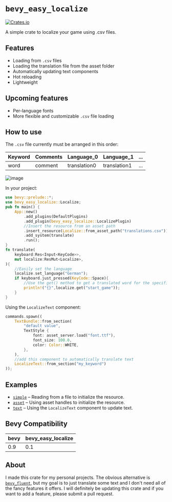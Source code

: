 # `bevy_easy_localize`
[![Crates.io](https://img.shields.io/crates/v/bevy_easy_localize)](https://crates.io/crates/bevy_easy_localize)

A simple crate to localize your game using .csv files.
## Features
- Loading from `.csv` files
- Loading the translation file from the asset folder
- Automatically updating text components
- Hot reloading
- Lightweight
## Upcoming features
- Per-language fonts
- More flexible and customizable `.csv` file loading
## How to use
The `.csv` file currently must be arranged in this order:

|Keyword|Comments|Language_0|Language_1|...|
|---|---|---|---|---|
|word|comment|translation0|translation1|...|

![image](https://user-images.githubusercontent.com/50209404/209450226-0362a4b5-4b26-47ad-adc0-90fa2f902ef3.png)

In your project:
```rust
use bevy::prelude::*;
use bevy_easy_localize::Localize;
pub fn main() {
    App::new()
        .add_plugins(DefaultPlugins)
        .add_plugin(bevy_easy_localize::LocalizePlugin)
        //Insert the resource from an asset path
        .insert_resource(Localize::from_asset_path("translations.csv"))
        .add_system(translate)
        .run();
}
fn translate(
    keyboard:Res<Input<KeyCode>>,
    mut localize:ResMut<Localize>,
){
    //Easily set the language
    localize.set_language("German");
    if keyboard.just_pressed(KeyCode::Space){
        //Use the get() method to get a translated word for the specified keyword
        println!("{}",localize.get("start_game"));
    }
}
```
Using the `LocalizeText` component:
```rust
commands.spawn((
    TextBundle::from_section(
        "default value",
        TextStyle {
            font: asset_server.load("font.ttf"),
            font_size: 100.0,
            color: Color::WHITE,
        },
    ),
    //add this component to automatically translate text
    LocalizeText::from_section("my_keyword")
));
```
## Examples
- [`simple`](examples/simple.rs) – Reading from a file to initialize the resource.
- [`asset`](examples/asset.rs) – Using asset handles to initialize the resource.
- [`text`](examples/text.rs) – Using the `LocalizeText` component to update text.
## Bevy Compatibility
|bevy|bevy_easy_localize|
|---|---|
|0.9|0.1|
## About
I made this crate for my personal projects. 
The obvious alternative is [`bevy_fluent`](https://github.com/kgv/bevy_fluent), but my goal is to just translate some text and 
I don't need all of the fancy features it offers.
I will definitely be updating this crate and if you want to add a feature, please submit a pull request.

